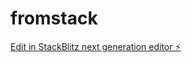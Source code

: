 # fromstack

[Edit in StackBlitz next generation editor ⚡️](https://stackblitz.com/~/github.com/yassineultimate/fromstack)